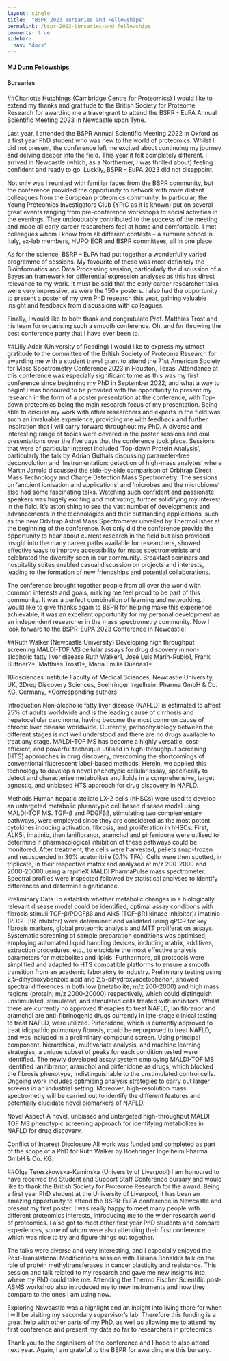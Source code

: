 ```yaml
---
layout: single
title:  "BSPR 2023 Bursaries and Fellowships"
permalink: /bspr-2023-bursaries-and-fellowships
comments: true
sidebar:
  nav: "docs"
---
```


#### MJ Dunn Fellowships
#### Bursaries

##Charlotte Hutchings (Cambridge Centre for Proteomics)
I would like to extend my thanks and gratitude to the British Society for Proteome Research for awarding me a travel grant to attend the BSPR - EuPA Annual Scientific Meeting 2023 in Newcastle upon Tyne. 

Last year, I attended the BSPR Annual Scientific Meeting 2022 in Oxford as a first year PhD student who was new to the world of proteomics. Whilst I did not present, the conference left me excited about continuing my journey and delving deeper into the field. This year it felt completely different. I arrived in Newcastle (which, as a Northerner, I was thrilled about) feeling confident and ready to go. Luckily, BSPR – EuPA 2023 did not disappoint. 

Not only was I reunited with familiar faces from the BSPR community, but the conference provided the opportunity to network with more distant colleagues from the European proteomics community. In particular, the Young Proteomics Investigators Club (YPIC as it is known) put on several great events ranging from pre-conference workshops to social activities in the evenings. They undoubtably contributed to the success of the meeting and made all early career researchers feel at home and comfortable. I met colleagues whom I know from all different contexts – a summer school in Italy, ex-lab members, HUPO ECR and BSPR committees, all in one place.

As for the science, BSRP – EuPA had put together a wonderfully varied programme of sessions. My favourite of these was most definitely the Bioinformatics and Data Processing session, particularly the discussion of a Bayesian framework for differential expression analyses as this has direct relevance to my work. It must be said that the early career researcher talks were very impressive, as were the 150+ posters. I also had the opportunity to present a poster of my own PhD research this year, gaining valuable insight and feedback from discussions with colleagues.

Finally, I would like to both thank and congratulate Prof. Matthias Trost and his team for organising such a smooth conference. Oh, and for throwing the best conference party that I have ever been to. 

##Lilly Adair (University of Reading)
I would like to express my utmost gratitude to the committee of the British Society of Proteome Research for awarding me with a student travel grant to attend the 71st American Society for Mass Spectrometry Conference 2023 in Houston, Texas. Attendance at this conference was especially significant to me as this was my first conference since beginning my PhD in September 2022, and what a way to begin! 
I was honoured to be provided with the opportunity to present my research in the form of a poster presentation at the conference, with Top-down proteomics being the main research focus of my presentation. Being able to discuss my work with other researchers and experts in the field was such an invaluable experience, providing me with feedback and further inspiration that I will carry forward throughout my PhD. 
A diverse and interesting range of topics were covered in the poster sessions and oral presentations over the five days that the conference took place. Sessions that were of particular interest included ‘Top-down Protein Analysis’, particularly the talk by Adrian Guthals discussing parameter-free deconvolution and ‘Instrumentation: detection of high-mass analytes’ where Martin Jarrold discussed the side-by-side comparison of Orbitrap Direct Mass Technology and Charge Detection Mass Spectrometry. The sessions on ‘ambient ionisation and applications’ and ‘microbes and the microbiome’ also had some fascinating talks. Watching such confident and passionate speakers was hugely exciting and motivating, further solidifying my interest in the field. It’s astonishing to see the vast number of developments and advancements in the technologies and their outstanding applications, such as the new Orbitrap Astral Mass Spectrometer unveiled by ThermoFisher at the beginning of the conference. 
Not only did the conference provide the opportunity to hear about current research in the field but also provided insight into the many career paths available for researchers, showed effective ways to improve accessibility for mass spectrometrists and celebrated the diversity seen in our community. Breakfast seminars and hospitality suites enabled casual discussion on projects and interests, leading to the formation of new friendships and potential collaborations.

The conference brought together people from all over the world with common interests and goals, making me feel proud to be part of this community. It was a perfect combination of learning and networking. I would like to give thanks again to BSPR for helping make this experience achievable, it was an excellent opportunity for my personal development as an independent researcher in the mass spectrometry community. Now I look forward to the BSPR-EuPA 2023 Conference in Newcastle!  

##Ruth Walker (Newcastle University)
Developing high throughput screening MALDI-TOF MS cellular assays for drug discovery in non-alcoholic fatty liver disease
Ruth Walker1, José Luis Marín-Rubio1, Frank Büttner2*, Matthias Trost1*, Maria Emilia Dueñas1*

1Biosciences Institute Faculty of Medical Sciences, Newcastle University, UK, 2Drug Discovery Sciences, Boehringer Ingelheim Pharma GmbH & Co. KG, Germany, *Corresponding authors

Introduction
Non-alcoholic fatty liver disease (NAFLD) is estimated to affect 25% of adults worldwide and is the leading cause of cirrhosis and hepatocellular carcinoma, having become the most common cause of chronic liver disease worldwide. Currently, pathophysiology between the different stages is not well understood and there are no drugs available to treat any stage. MALDI-TOF MS has become a highly versatile, cost-efficient, and powerful technique utilised in high-throughput screening (HTS) approaches in drug discovery, overcoming the shortcomings of conventional fluorescent label-based methods. Herein, we applied this technology to develop a novel phenotypic cellular assay, specifically to detect and characterise metabolites and lipids in a comprehensive, target agnostic, and unbiased HTS approach for drug discovery in NAFLD.

Methods
Human hepatic stellate LX-2 cells (hHSCs) were used to develop an untargeted metabolic phenotypic cell based disease model using MALDI-TOF MS. TGF-β and PDGFββ, stimulating two complementary pathways, were employed since they are considered as the most potent cytokines inducing activation, fibrosis, and proliferation in hHSCs. First, ALK5i, imatinib, then lanifibranor, aramchol and pirfenidone were utilised to determine if pharmacological inhibition of these pathways could be monitored. After treatment, the cells were harvested, pellets snap-frozen and resuspended in 30% acetonitrile (0.1% TFA). Cells were then spotted, in triplicate, in their respective matrix and analysed at m/z 200-2000 and 2000-20000 using a rapifleX MALDI PharmaPulse mass spectrometer. Spectral profiles were inspected followed by statistical analyses to identify differences and determine significance.

Preliminary Data
To establish whether metabolic changes in a biologically relevant disease model could be identified, optimal assay conditions with fibrosis stimuli TGF-β/PDGFββ and Alk5 (TGF-βR1 kinase inhibitor)/ imatinib (PDGF-βR inhibitor) were determined and validated using qPCR for key fibrosis markers, global proteomic analysis and MTT proliferation assays. Systematic screening of sample preparation conditions was optimised, employing automated liquid handling devices, including matrix, additives, extraction procedures, etc., to elucidate the most effective analysis parameters for metabolites and lipids. Furthermore, all protocols were simplified and adapted to HTS compatible platforms to ensure a smooth transition from an academic laboratory to industry. Preliminary testing using 2,5-dihydroxybenzoic acid and 2,5-dihydroxyacetophenon, showed spectral differences in both low (metabolite; m/z 200-2000) and high mass regions (protein; m/z 2000-20000) respectively, which could distinguish unstimulated, stimulated, and stimulated cells treated with inhibitors. Whilst there are currently no approved therapies to treat NAFLD, lanifibranor and aramchol are anti-fibrinogenic drugs currently in late-stage clinical testing to treat NAFLD, were utilized.
Pirfenidone, which is currently approved to treat idiopathic pulmonary fibrosis, could be repurposed to treat NAFLD, and was included in a preliminary compound screen. Using principal component, hierarchical, multivariate analysis, and machine learning strategies, a unique subset of peaks for each condition tested were identified. The newly developed assay system employing MALDI-TOF MS identified lanifibranor, aramchol and pirfenidone as drugs, which blocked the fibrosis phenotype, indistinguishable to the unstimulated control cells.
Ongoing work includes optimising analysis strategies to carry out larger screens in an industrial setting. Moreover, high-resolution mass spectrometry will be carried out to identify the different features and potentially elucidate novel biomarkers of NAFLD.

Novel Aspect
A novel, unbiased and untargeted high-throughput MALDI-TOF MS phenotypic screening approach for identifying metabolites in NAFLD for drug discovery. 

Conflict of Interest Disclosure All work was funded and completed as part of the scope of a PhD for Ruth Walker by Boehringer Ingelheim Pharma GmbH & Co. KG.

##Olga Tereszkowska-Kaminska (University of Liverpool)
I am honoured to have received the Student and Support Staff Conference bursary and would like to thank the British Society for Proteome Research for the award. Being a first year PhD student at the University of Liverpool, it has been an amazing opportunity to attend the BSPR-EuPA conference in Newcastle and present my first poster. I was really happy to meet many people with different proteomics interests, introducing me to the wider research world of proteomics. I also got to meet other first year PhD students and compare experiences, some of whom were also attending their first conference which was nice to try and figure things out together.

The talks were diverse and very interesting, and I especially enjoyed the Post-Translational Modifications session with Tiziana Bonaldi’s talk on the role of protein methyltransferases in cancer plasticity and resistance. This session and talk related to my research and gave me new insights into where my PhD could take me. Attending the Thermo Fischer Scientific post-ASMS workshop also introduced me to new instruments and how they compare to the ones I am using now.

Exploring Newcastle was a highlight and an insight into living there for when I will be visiting my secondary supervisor’s lab. Therefore this funding is a great help with other parts of my PhD, as well as allowing me to attend my first conference and present my data so far to researchers in proteomics.

Thank you to the organisers of the conference and I hope to also attend next year. Again, I am grateful to the BSPR for awarding me this bursary.

